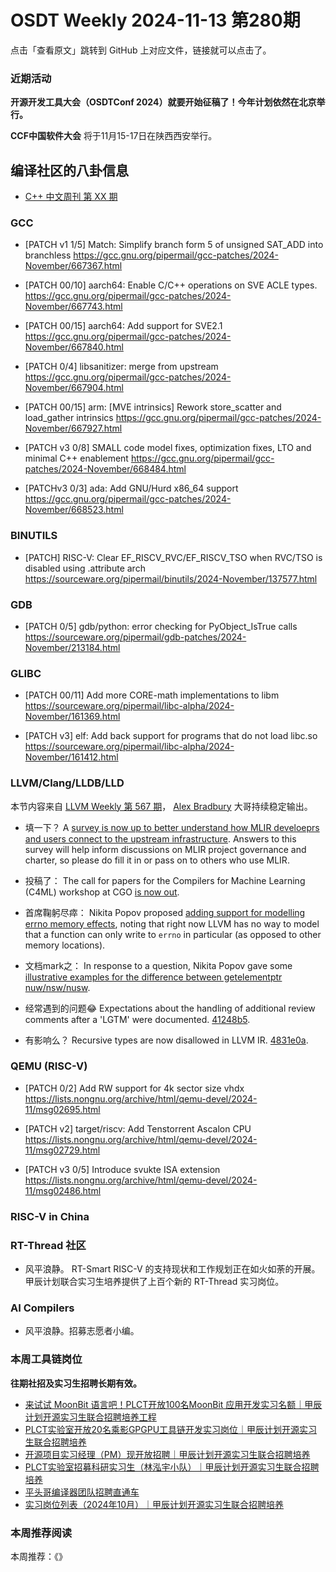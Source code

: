 # OSDT Weekly 2024-11-13 第280期

点击「查看原文」跳转到 GitHub 上对应文件，链接就可以点击了。

### 近期活动

**开源开发工具大会（OSDTConf 2024）就要开始征稿了！今年计划依然在北京举行。**

**CCF中国软件大会** 将于11月15-17日在陕西西安举行。

## 编译社区的八卦信息

- [C++ 中文周刊 第 XX 期]()

### GCC

- [PATCH v1 1/5] Match: Simplify branch form 5 of unsigned SAT_ADD into branchless
    https://gcc.gnu.org/pipermail/gcc-patches/2024-November/667367.html

- [PATCH 00/10] aarch64: Enable C/C++ operations on SVE ACLE types.
    https://gcc.gnu.org/pipermail/gcc-patches/2024-November/667743.html

- [PATCH 00/15] aarch64: Add support for SVE2.1
    https://gcc.gnu.org/pipermail/gcc-patches/2024-November/667840.html

- [PATCH 0/4] libsanitizer: merge from upstream
    https://gcc.gnu.org/pipermail/gcc-patches/2024-November/667904.html

- [PATCH 00/15] arm: [MVE intrinsics] Rework store_scatter and load_gather intrinsics
    https://gcc.gnu.org/pipermail/gcc-patches/2024-November/667927.html

- [PATCH v3 0/8] SMALL code model fixes, optimization fixes, LTO and minimal C++ enablement
    https://gcc.gnu.org/pipermail/gcc-patches/2024-November/668484.html

- [PATCHv3 0/3] ada: Add GNU/Hurd x86_64 support
    https://gcc.gnu.org/pipermail/gcc-patches/2024-November/668523.html

### BINUTILS

- [PATCH] RISC-V: Clear EF_RISCV_RVC/EF_RISCV_TSO when RVC/TSO is disabled using .attribute arch
    https://sourceware.org/pipermail/binutils/2024-November/137577.html

### GDB

- [PATCH 0/5] gdb/python: error checking for PyObject_IsTrue calls
    https://sourceware.org/pipermail/gdb-patches/2024-November/213184.html

### GLIBC

- [PATCH 00/11] Add more CORE-math implementations to libm
    https://sourceware.org/pipermail/libc-alpha/2024-November/161369.html

- [PATCH v3] elf: Add back support for programs that do not load libc.so
    https://sourceware.org/pipermail/libc-alpha/2024-November/161412.html

### LLVM/Clang/LLDB/LLD

本节内容来自 [LLVM Weekly 第 567 期](http://llvmweekly.org/issue/567)，
[Alex Bradbury](https://www.linkedin.com/in/alex-bradbury/) 大哥持续稳定输出。

* 填一下？ A [survey is now up to better understand how MLIR develoeprs and users connect to the upstream infrastructure](https://discourse.llvm.org/t/survey-mlir-project-charter-and-restructuring-survey/82996).  Answers to this survey will help inform discussions on MLIR project governance and charter, so please do fill it in or pass on to others who use MLIR.

* 投稿了： The call for papers for the Compilers for Machine Learning (C4ML) workshop at CGO [is now out](https://discourse.llvm.org/t/compilers-for-machine-learning-c4ml-2025-at-cgo/83059).

* 首席鞠躬尽瘁： Nikita Popov proposed [adding support for modelling errno memory effects](https://discourse.llvm.org/t/rfc-modelling-errno-memory-effects/82972), noting that right now LLVM has no way to model that a function can only write to `errno` in particular (as opposed to other memory locations).

* 文档mark之： In response to a question, Nikita Popov gave some [illustrative examples for the difference between getelementptr nuw/nsw/nusw](https://discourse.llvm.org/t/getelementptr-nusw-semantics-question/82957/2).

* 经常遇到的问题😂 Expectations about the handling of additional review comments after a 'LGTM' were documented.
  [41248b5](https://github.com/llvm/llvm-project/commit/41248b598b8b).

* 有影响么？ Recursive types are now disallowed in LLVM IR.
  [4831e0a](https://github.com/llvm/llvm-project/commit/4831e0aa88de).

### QEMU (RISC-V)

- [PATCH 0/2] Add RW support for 4k sector size vhdx
    https://lists.nongnu.org/archive/html/qemu-devel/2024-11/msg02695.html

- [PATCH v2] target/riscv: Add Tenstorrent Ascalon CPU
    https://lists.nongnu.org/archive/html/qemu-devel/2024-11/msg02729.html

- [PATCH v3 0/5] Introduce svukte ISA extension
    https://lists.nongnu.org/archive/html/qemu-devel/2024-11/msg02486.html

### RISC-V in China

### RT-Thread 社区

- 风平浪静。 RT-Smart RISC-V 的支持现状和工作规划正在如火如荼的开展。甲辰计划联合实习生培养提供了上百个新的 RT-Thread 实习岗位。

### AI Compilers

- 风平浪静。招募志愿者小编。

### 本周工具链岗位

**往期社招及实习生招聘长期有效。**

- [来试试 MoonBit 语言吧！PLCT开放100名MoonBit 应用开发实习名额｜甲辰计划开源实习生联合招聘培养工程](https://mp.weixin.qq.com/s/VUwXNvYzharpK6Aou4hssw)
- [PLCT实验室开放20名乘影GPGPU工具链开发实习岗位｜甲辰计划开源实习生联合招聘培养](https://mp.weixin.qq.com/s/DalDbZYiP2IFALvB2Wwb6w)
- [开源项目实习经理（PM）现开放招聘｜甲辰计划开源实习生联合招聘培养](https://mp.weixin.qq.com/s/9uIxvaMOVjsbcGjHbidvgg)
- [PLCT实验室招募科研实习生（林泓宇小队）｜甲辰计划开源实习生联合招聘培养](https://mp.weixin.qq.com/s/8XtWlfBF9RxUoUCHskQpPw)
- [平头哥编译器团队招聘直通车](https://mp.weixin.qq.com/s/fRFWolihmi05hTuBvI8u2g)
- [实习岗位列表（2024年10月）｜甲辰计划开源实习生联合招聘培养](https://mp.weixin.qq.com/s/UCcsvhw6Kxw3EQOd0JVlUg)

### 本周推荐阅读

本周推荐：《》
